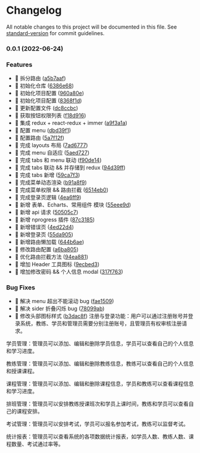 # Changelog

All notable changes to this project will be documented in this file. See [standard-version](https://github.com/conventional-changelog/standard-version) for commit guidelines.

### 0.0.1 (2022-06-24)

### Features

- 🚀 拆分路由 ([a5b7aaf](https://gitee.com/laramie/Hooks-Admin/commit/a5b7aafde0a562d9ea446b7ea5476167809102e3))
- 🚀 初始化仓库 ([6386e68](https://gitee.com/laramie/Hooks-Admin/commit/6386e685b84afa96699fc0202b4ee406b154e8af))
- 🚀 初始化项目配置 ([960a80e](https://gitee.com/laramie/Hooks-Admin/commit/960a80e1168671e0ad59acd266f3e3d105eb4dd0))
- 🚀 初始化项目配置 ([8368f1d](https://gitee.com/laramie/Hooks-Admin/commit/8368f1d689406697214530b06c29a28d43b6ae87))
- 🚀 更新配置文件 ([dc8ccbc](https://gitee.com/laramie/Hooks-Admin/commit/dc8ccbc4a7455bf634a72be40dfbd893e6b8ab45))
- 🚀 获取按钮权限列表 ([f18d916](https://gitee.com/laramie/Hooks-Admin/commit/f18d9169ef35ac6f82394c04cc05a800d915916a))
- 🚀 集成 redux + react-redux + immer ([a9f3a1a](https://gitee.com/laramie/Hooks-Admin/commit/a9f3a1ab04e006f5e2eb5020425adc55def984fe))
- 🚀 配置 menu ([dbd39f1](https://gitee.com/laramie/Hooks-Admin/commit/dbd39f1052d370e85f8aa43291fe51b618ce2394))
- 🚀 配置路由 ([5a7f12f](https://gitee.com/laramie/Hooks-Admin/commit/5a7f12ff72891bc51410e150d5f4b7db4df96397))
- 🚀 完成 layouts 布局 ([7ad6777](https://gitee.com/laramie/Hooks-Admin/commit/7ad6777972978ae2bd70d9f88246a31c214f162f))
- 🚀 完成 menu 自适应 ([5aed727](https://gitee.com/laramie/Hooks-Admin/commit/5aed727ed040a6ca93305d1f2f24d21b03ab7729))
- 🚀 完成 tabs 和 menu 联动 ([f90de14](https://gitee.com/laramie/Hooks-Admin/commit/f90de142b824c64a3c46d64dbf28102a6bb2ec71))
- 🚀 完成 tabs 联动 && 并存储到 redux ([94d39ff](https://gitee.com/laramie/Hooks-Admin/commit/94d39ff9fe15098e1b99be919dc1fdffb8d4bb42))
- 🚀 完成 tabs 新增 ([59ca7f3](https://gitee.com/laramie/Hooks-Admin/commit/59ca7f36702b3d0c8e7084ea0bf2aabd48b18831))
- 🚀 完成菜单动态渲染 ([b91a8f9](https://gitee.com/laramie/Hooks-Admin/commit/b91a8f915c9df949a71afba22bc61968a29bc898))
- 🚀 完成菜单权限 && 路由拦截 ([6514eb0](https://gitee.com/laramie/Hooks-Admin/commit/6514eb0b3760f287e4ee15f4b3fa0c90f2503d8e))
- 🚀 完成登录页逻辑 ([4ea6ff9](https://gitee.com/laramie/Hooks-Admin/commit/4ea6ff9f76d9dfda31be530e758fecb2c4a4cb45))
- 🚀 新增 表单、Echarts、常用组件 模块 ([55eee9d](https://gitee.com/laramie/Hooks-Admin/commit/55eee9d2d57e9d2dea2b7b7b1ca4f51304550db2))
- 🚀 新增 api 请求 ([50505c7](https://gitee.com/laramie/Hooks-Admin/commit/50505c7bd95e235bbef4c501ba8afb6eb6e942f8))
- 🚀 新增 nprogress 插件 ([87c3185](https://gitee.com/laramie/Hooks-Admin/commit/87c318580e5f039430a113600393dc7a8c698cc0))
- 🚀 新增错误页 ([4ed22d4](https://gitee.com/laramie/Hooks-Admin/commit/4ed22d40bafe75a516be3bb85527ac059aa67aaf))
- 🚀 新增登录页 ([55da905](https://gitee.com/laramie/Hooks-Admin/commit/55da9053626679b014a97ea314eeeee74ec50867))
- 🚀 新增路由懒加载 ([644b6ae](https://gitee.com/laramie/Hooks-Admin/commit/644b6ae6931fc634e676f038ba85cda69e461ba8))
- 🚀 修改路由配置 ([a6ba805](https://gitee.com/laramie/Hooks-Admin/commit/a6ba8052410d66353aeb55010e845d393c71e6b2))
- 🚀 优化路由拦截方法 ([94ea881](https://gitee.com/laramie/Hooks-Admin/commit/94ea881ad350ac4b6d2dc7d338801d5dfddbd1fe))
- 🚀 增加 Header 工具图标 ([9ecbed3](https://gitee.com/laramie/Hooks-Admin/commit/9ecbed38729dabbea5114d3031740dee0a993760))
- 🚀 增加修改密码 && 个人信息 modal ([317f763](https://gitee.com/laramie/Hooks-Admin/commit/317f763ee02210b59888de11b0d89037e2377371))

### Bug Fixes

- 🧩 解决 menu 超出不能滚动 bug ([fae1509](https://gitee.com/laramie/Hooks-Admin/commit/fae15093ae8a3ca46e6958f08e8cafd47be1ad69))
- 🧩 解决 sider 折叠闪烁 bug ([78099ab](https://gitee.com/laramie/Hooks-Admin/commit/78099ab246aec5e44136f1cd354e333e882e77e8))
- 🧩 修改头部图标样式 ([b3dac8f](https://gitee.com/laramie/Hooks-Admin/commit/b3dac8feadf7fa074ba0c1b6cfdd534634b8e08c))
  注册与登录功能：用户可以通过注册账号并登录系统，教练、学员和管理员需要分别注册账号，且管理员有权审核注册请求。

学员管理：管理员可以添加、编辑和删除学员信息，学员可以查看自己的个人信息和学习进度。

教练管理：管理员可以添加、编辑和删除教练信息，教练可以查看自己的个人信息和授课课程。

课程管理：管理员可以添加、编辑和删除课程信息，学员和教练可以查看课程信息和学习进度。

排班管理：管理员可以安排教练授课班次和学员上课时间，教练和学员可以查看自己的课程安排。

考试管理：管理员可以安排考试，学员可以报名参加考试，教练可以监督考试。

统计报表：管理员可以查看系统的各项数据统计报表，如学员人数、教练人数、课程数量、考试通过率等。

